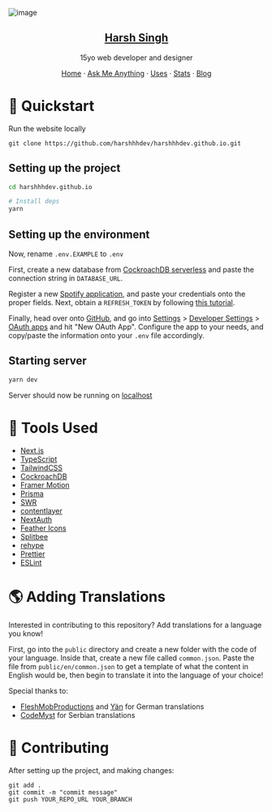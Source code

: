 ![image](https://user-images.githubusercontent.com/69592270/119919017-87f4b580-bf37-11eb-9567-92b86338c4e9.png)

<p align="center">
  <a href="https://hxrsh.in/">
    <h2 align="center">Harsh Singh</h2>
  </a>
</p> 
<p align="center">15yo web developer and designer</p>
<p align="center">
  <a href="https://hxrsh.in">Home</a>
    ·
  <a href="https://hxrsh.in/ama">Ask Me Anything</a>
    ·
  <a href="https://hxrsh.in/uses">Uses</a>
    ·
  <a href="https://hxrsh.in/stats">Stats</a>
    ·
  <a href="https://hxrsh.in/blog">Blog</a>
 </p>

# 🚀 Quickstart

Run the website locally

```
git clone https://github.com/harshhhdev/harshhhdev.github.io.git
```

## Setting up the project

```bash
cd harshhhdev.github.io

# Install deps
yarn
```

## Setting up the environment

Now, rename `.env.EXAMPLE` to `.env`

First, create a new database from [CockroachDB serverless](https://cockroachlabs.cloud) and paste the connection string in `DATABASE_URL`.

Register a new [Spotify application](https://developer.spotify.com/), and paste your credentials onto the proper fields. Next, obtain a `REFRESH_TOKEN` by following [this tutorial](https://leerob.io/blog/spotify-api-nextjs).

Finally, head over onto [GitHub](https://github.com), and go into [Settings](https://github.com/settings) > [Developer Settings](https://github.com/settings/apps) > [OAuth apps](https://github.com/settings/developers) and hit "New OAuth App". Configure the app to your needs, and copy/paste the information onto your `.env` file accordingly.

## Starting server

```bash
yarn dev
```

Server should now be running on [localhost](https://localhost:3000)

# 🔨 Tools Used

- [Next.js](https://nextjs.org/)
- [TypeScript](https://typescriptlang.org)
- [TailwindCSS](https://tailwindcss.com/)
- [CockroachDB](https://cockroachlabs.com/)
- [Framer Motion](https://framer.com/motion)
- [Prisma](https://prisma.io/)
- [SWR](https://swr.vercel.app/)
- [contentlayer](https://www.contentlayer.dev/)
- [NextAuth](https://next-auth.js.org/)
- [Feather Icons](https://feathericons.com/)
- [Splitbee](https://splitbee.io/)
- [rehype](https://github.com/rehypejs/rehype)
- [Prettier](https://prettier.io)
- [ESLint](https://eslint.io)

# 🌎 Adding Translations

Interested in contributing to this repository? Add translations for a language you know!

First, go into the `public` directory and create a new folder with the code of your language. Inside that, create a new file called `common.json`. Paste the file from `public/en/common.json` to get a template of what the content in English would be, then begin to translate it into the language of your choice!

Special thanks to:

- [FleshMobProductions](https://github.com/FleshMobProductions) and [Yän](https://twitter.com/YaenGames) for German translations
- [CodeMyst](https://github.com/codemyst) for Serbian translations

# 🤞 Contributing

After setting up the project, and making changes:

```git
git add .
git commit -m "commit message"
git push YOUR_REPO_URL YOUR_BRANCH
```

